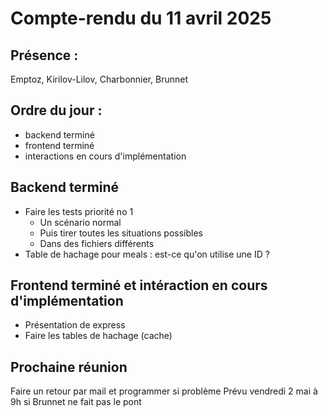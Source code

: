 # Compte-rendu du 11 avril 2025 

## Présence :
 Emptoz, Kirilov-Lilov, Charbonnier, Brunnet

 ## Ordre du jour : 

- backend terminé 
- frontend terminé 
- interactions en cours d'implémentation


 ## Backend terminé

 - Faire les tests priorité no 1
    - Un scénario normal 
    - Puis tirer toutes les situations possibles
    - Dans des fichiers différents 
 - Table de hachage pour meals : est-ce qu'on utilise une ID ? 

 ## Frontend terminé et intéraction en cours d'implémentation
 - Présentation de express
 - Faire les tables de hachage (cache)
 

 ## Prochaine réunion 
Faire un retour par mail et programmer si problème 
Prévu vendredi 2 mai à 9h si Brunnet ne fait pas le pont